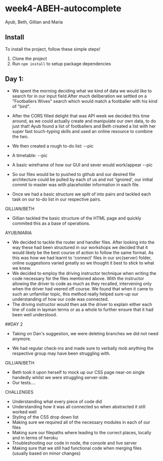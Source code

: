 # week4-ABEH-autocomplete
Ayub, Beth, Gillian and Maria

## Install

To install the project, follow these simple steps!

1. Clone the project
2. Run `npm install` to setup package dependencies


## Day 1:
- We spent the morning deciding what we kind of data we would like to search for in our input field.After much deliberation we settled on a "Footballers Wives" search which would match a footballer with his kind of "bird".

- After the CORS filled delight that was API week we decided this time around, as we could actually create and manipulate our own data, to do just that! Ayub found a list of footballers and Beth created a list with her super fast touch-typing skills and used an online resource to combine the two.

- We then created a rough to-do list:
  --pic
  
- A timetable:
  --pic
  
- A basic wireframe of how our GUI and sever would work/appear
  --pic
  
- So our files would be to pushed to github and our desired file architecture could be pulled by each of us and not 'ignored', our initial commit to master was with placeholder information in each file.

 - Once we had a basic structure we split of into pairs and tackled each task on our to-do list in our respective pairs.
 
 GILLIAN/BETH
 - Gillian tackled the basic structure of the HTML page and quickly commited this as a base of operations.
 
 
 AYUB/MARIA
 - We decided to tackle the router and handler files. After looking into the way these had been structured in our workshops we decided that it would likely be the best course of action to follow the same format. As this was how we had learnt to 'connect' files in our src(server) folder, online suggestions varied greatly so we thought it best to stick to what we knew. 
 - We decided to employ the driving instructor technique when writing the code necessary for the files mentioned above. With the instructor allowing the driver to code as much as they recalled, intervening only when the driver had veered off course. We found that when it came to such an unfamiliar topic, this method really helped sure-up our understanding of how our code was connected.
 - The driving instructor would then ask the driver to explain either each line of code in layman terms or as a whole to further ensure that it had been well understood.

##DAY 2
- Taking on Dan's suggestion, we were deleting branches we did not need anymore. 

- We had regular check-ins and made sure to verbally mob anything the respective group may have been struggling with.

 GILLIAN/BETH
 - Beth took it upon herself to mock up our CSS page near-on single handedly whilst we were struggling server-side.
 - Our tests....
 
 
CHALLENGES
- Understanding what every piece of code did
- Understanding how it was all connected so when abstracted it still worked well
- Styling of the CSS drop down list 
- Making sure we required all of the necessary modules in each of our files
- Making sure our filepaths where leading to the correct places, locally and in terms of heroku
- Troubleshooting our code in node, the console and live server
- Making sure that we still had functional code when merging files (usually based on minor changes)
